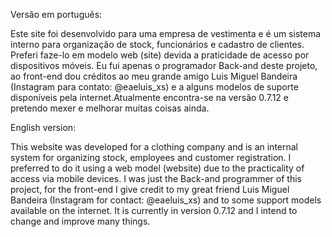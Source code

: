 Versão em português:

Este site foi desenvolvido para uma empresa de vestimenta e é um sistema interno para organização de stock, funcionários e cadastro de clientes. Preferi faze-lo em modelo web (site) devida a praticidade de acesso por dispositivos móveis. Eu fui apenas o programador Back-and deste projeto, ao front-end dou créditos ao meu grande amigo Luis Miguel Bandeira (Instagram para contato: @eaeluis_xs) e a alguns modelos de suporte disponíveis pela internet.Atualmente encontra-se na versão 0.7.12 e pretendo mexer e melhorar muitas coisas ainda.

English version:

This website was developed for a clothing company and is an internal system for organizing stock, employees and customer registration. I preferred to do it using a web model (website) due to the practicality of access via mobile devices. I was just the Back-and programmer of this project, for the front-end I give credit to my great friend Luis Miguel Bandeira (Instagram for contact: @eaeluis_xs) and to some support models available on the internet. It is currently in version 0.7.12 and I intend to change and improve many things.
